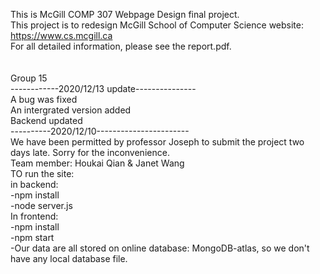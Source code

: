This is McGill COMP 307 Webpage Design final project.<br>
This project is to redesign McGill School of Computer Science website: https://www.cs.mcgill.ca <br>
For all detailed information, please see the report.pdf.<br>
<br>
<br>
Group 15<br>
------------2020/12/13 update---------------<br>
A bug was fixed<br>
An intergrated version added<br>
Backend updated<br>
----------2020/12/10-----------------------<br>
We have been permitted by professor Joseph to submit the project two days late. Sorry for the inconvenience.<br>
Team member: Houkai Qian & Janet Wang<br>
TO run the site:<br>
    in backend:<br>
        -npm install<br>
        -node server.js<br>
    In frontend:<br>
        -npm install<br>
        -npm start<br>
-Our data are all stored on online database: MongoDB-atlas, so we don't have any local database file.
